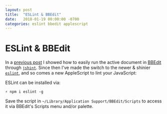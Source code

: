 ```yaml
---
layout: post
title:  "ESLint & BBEdit"
date:   2018-01-19 00:00:00 -0700
categories: eslint bbedit applescript
---
```


# ESLint & BBEdit

In a [previous post](/blog/jshint/bbedit/applescript/2017/04/26/jshint-bbedit.html) I showed how to easily run the active document in [BBEdit]((https://www.barebones.com/products/bbedit/)) through [`jshint`](http://jshint.com). Since then I've made the switch to the newer & shinier [`eslint`](https://eslint.org), and so comes a new AppleScript to lint your JavaScript:

<script src="https://gist.github.com/davidfmiller/436c5e60a9a98f6adc31ce1ee008f332.js"></script>

ESLint can be installed via:

```
⚡ npm i eslint -g
```

Save the script in `~/Library/Application Support/BBEdit/Scripts` to access it via BBEdit's Scripts menu and/or palette.
